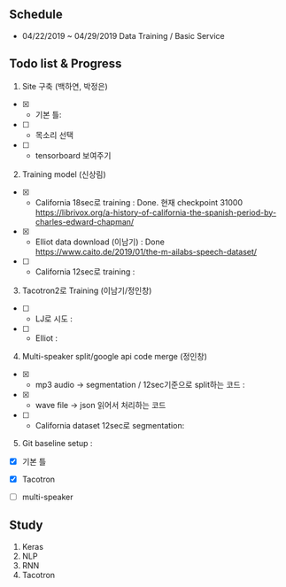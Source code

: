 
## Schedule 
* 04/22/2019 ~ 04/29/2019 Data Training / Basic Service

## Todo list & Progress
1. Site 구축 (백하연, 박정은)
- [X] * 기본 틀: 
- [ ] * 목소리 선택
- [ ] * tensorboard 보여주기 

2. Training model (신상림)
- [X] * California 18sec로 training : Done. 현재 checkpoint 31000     
  https://librivox.org/a-history-of-california-the-spanish-period-by-charles-edward-chapman/
- [X] * Elliot data download (이남기) : Done  
  https://www.caito.de/2019/01/the-m-ailabs-speech-dataset/
- [ ] * California 12sec로 training :   

3. Tacotron2로 Training (이남기/정인창)
- [ ] * LJ로 시도 :   
- [ ] * Elliot  :

4. Multi-speaker split/google api code merge (정인창)
- [X] * mp3 audio -> segmentation / 12sec기준으로 split하는 코드 : 
- [X] * wave file -> json 읽어서 처리하는 코드
- [ ] * California dataset 12sec로 segmentation:   

5. Git baseline setup : 
- [X] 기본 틀
- [X] Tacotron 
- [ ] multi-speaker



## Study
1. Keras 
2. NLP
3. RNN
4. Tacotron
